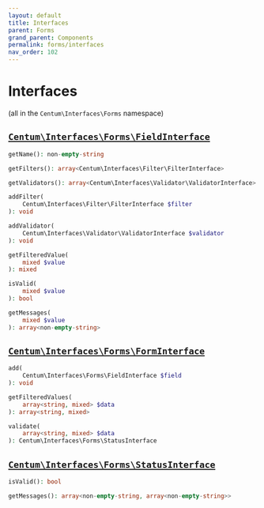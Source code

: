 ```yaml
---
layout: default
title: Interfaces
parent: Forms
grand_parent: Components
permalink: forms/interfaces
nav_order: 102
---
```




# Interfaces

(all in the `Centum\Interfaces\Forms` namespace)



## [`Centum\Interfaces\Forms\FieldInterface`](https://github.com/SidRoberts/centum/blob/main/src/Interfaces/Forms/FieldInterface.php)

```php
getName(): non-empty-string
```

```php
getFilters(): array<Centum\Interfaces\Filter\FilterInterface>
```

```php
getValidators(): array<Centum\Interfaces\Validator\ValidatorInterface>
```

```php
addFilter(
    Centum\Interfaces\Filter\FilterInterface $filter
): void
```

```php
addValidator(
    Centum\Interfaces\Validator\ValidatorInterface $validator
): void
```

```php
getFilteredValue(
    mixed $value
): mixed
```

```php
isValid(
    mixed $value
): bool
```

```php
getMessages(
    mixed $value
): array<non-empty-string>
```



## [`Centum\Interfaces\Forms\FormInterface`](https://github.com/SidRoberts/centum/blob/main/src/Interfaces/Forms/FormInterface.php)

```php
add(
    Centum\Interfaces\Forms\FieldInterface $field
): void
```

```php
getFilteredValues(
    array<string, mixed> $data
): array<string, mixed>
```

```php
validate(
    array<string, mixed> $data
): Centum\Interfaces\Forms\StatusInterface
```



## [`Centum\Interfaces\Forms\StatusInterface`](https://github.com/SidRoberts/centum/blob/main/src/Interfaces/Forms/StatusInterface.php)

```php
isValid(): bool
```

```php
getMessages(): array<non-empty-string, array<non-empty-string>>
```
